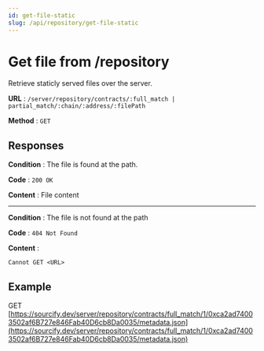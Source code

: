 ```yaml
---
id: get-file-static
slug: /api/repository/get-file-static
---
```


# Get file from /repository

Retrieve staticly served files over the server.

**URL** : `/server/repository/contracts/:full_match | partial_match/:chain/:address/:filePath`

**Method** : `GET`

## Responses

**Condition** : The file is found at the path.

**Code** : `200 OK`

**Content** : File content

---
**Condition** : The file is not found at the path

**Code** : `404 Not Found`

**Content** :

```
Cannot GET <URL>
```

## Example

GET [https://sourcify.dev/server/repository/contracts/full_match/1/0xca2ad74003502af6B727e846Fab40D6cb8Da0035/metadata.json](https://sourcify.dev/server/repository/contracts/full_match/1/0xca2ad74003502af6B727e846Fab40D6cb8Da0035/metadata.json)
